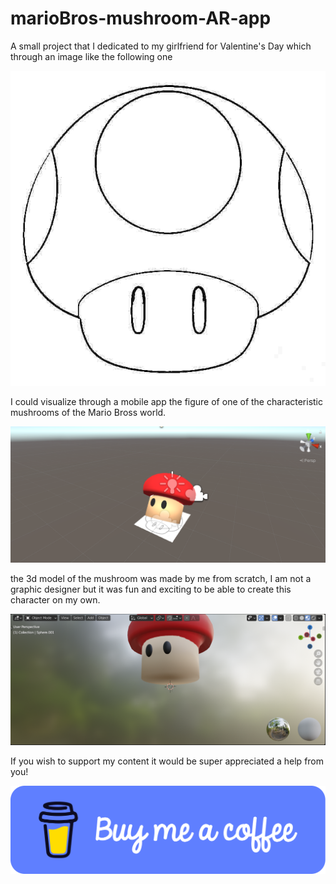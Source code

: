 # marioBros-mushroom-AR-app

A small project that I dedicated to my girlfriend for Valentine's Day which through an image like the following one 

![](./521da86e7bfb8f5945143c245ab66cb3.jpg "mushroom")

I could visualize through a mobile app the figure of one of the characteristic mushrooms of the Mario Bross world.

![](./Captura1.PNG)

the 3d model of the mushroom was made by me from scratch, I am not a graphic designer but it was fun and exciting to be able to create this character on my own.

![](./Captura2.PNG)

If you wish to support my content it would be super appreciated a help from you!

[![](./blue-button.png)](https://www.buymeacoffee.com/josuegalvan)
